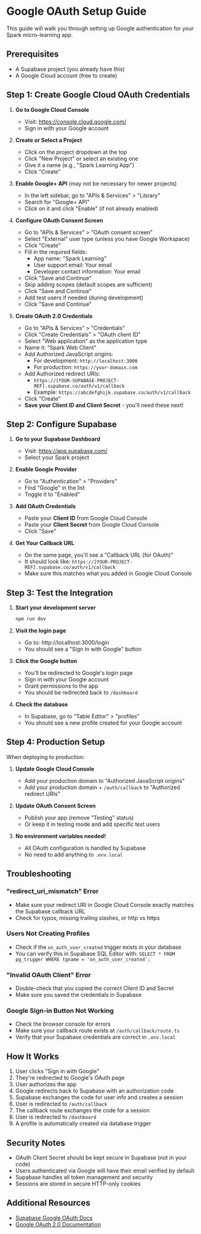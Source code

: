 # Google OAuth Setup Guide

This guide will walk you through setting up Google authentication for your Spark micro-learning app.

## Prerequisites

- A Supabase project (you already have this)
- A Google Cloud account (free to create)

## Step 1: Create Google Cloud OAuth Credentials

1. **Go to Google Cloud Console**
   - Visit: https://console.cloud.google.com/
   - Sign in with your Google account

2. **Create or Select a Project**
   - Click on the project dropdown at the top
   - Click "New Project" or select an existing one
   - Give it a name (e.g., "Spark Learning App")
   - Click "Create"

3. **Enable Google+ API** (may not be necessary for newer projects)
   - In the left sidebar, go to "APIs & Services" > "Library"
   - Search for "Google+ API"
   - Click on it and click "Enable" (if not already enabled)

4. **Configure OAuth Consent Screen**
   - Go to "APIs & Services" > "OAuth consent screen"
   - Select "External" user type (unless you have Google Workspace)
   - Click "Create"
   - Fill in the required fields:
     - App name: "Spark Learning"
     - User support email: Your email
     - Developer contact information: Your email
   - Click "Save and Continue"
   - Skip adding scopes (default scopes are sufficient)
   - Click "Save and Continue"
   - Add test users if needed (during development)
   - Click "Save and Continue"

5. **Create OAuth 2.0 Credentials**
   - Go to "APIs & Services" > "Credentials"
   - Click "Create Credentials" > "OAuth client ID"
   - Select "Web application" as the application type
   - Name it: "Spark Web Client"
   - Add Authorized JavaScript origins:
     - For development: `http://localhost:3000`
     - For production: `https://your-domain.com`
   - Add Authorized redirect URIs:
     - `https://[YOUR-SUPABASE-PROJECT-REF].supabase.co/auth/v1/callback`
     - Example: `https://abcdefghijk.supabase.co/auth/v1/callback`
   - Click "Create"
   - **Save your Client ID and Client Secret** - you'll need these next!

## Step 2: Configure Supabase

1. **Go to your Supabase Dashboard**
   - Visit: https://app.supabase.com/
   - Select your Spark project

2. **Enable Google Provider**
   - Go to "Authentication" > "Providers"
   - Find "Google" in the list
   - Toggle it to "Enabled"

3. **Add OAuth Credentials**
   - Paste your **Client ID** from Google Cloud Console
   - Paste your **Client Secret** from Google Cloud Console
   - Click "Save"

4. **Get Your Callback URL**
   - On the same page, you'll see a "Callback URL (for OAuth)"
   - It should look like: `https://[YOUR-PROJECT-REF].supabase.co/auth/v1/callback`
   - Make sure this matches what you added in Google Cloud Console

## Step 3: Test the Integration

1. **Start your development server**
   ```bash
   npm run dev
   ```

2. **Visit the login page**
   - Go to: http://localhost:3000/login
   - You should see a "Sign in with Google" button

3. **Click the Google button**
   - You'll be redirected to Google's login page
   - Sign in with your Google account
   - Grant permissions to the app
   - You should be redirected back to `/dashboard`

4. **Check the database**
   - In Supabase, go to "Table Editor" > "profiles"
   - You should see a new profile created for your Google account

## Step 4: Production Setup

When deploying to production:

1. **Update Google Cloud Console**
   - Add your production domain to "Authorized JavaScript origins"
   - Add your production domain + `/auth/callback` to "Authorized redirect URIs"

2. **Update OAuth Consent Screen**
   - Publish your app (remove "Testing" status)
   - Or keep it in testing mode and add specific test users

3. **No environment variables needed!**
   - All OAuth configuration is handled by Supabase
   - No need to add anything to `.env.local`

## Troubleshooting

### "redirect_uri_mismatch" Error
- Make sure your redirect URI in Google Cloud Console exactly matches the Supabase callback URL
- Check for typos, missing trailing slashes, or http vs https

### Users Not Creating Profiles
- Check if the `on_auth_user_created` trigger exists in your database
- You can verify this in Supabase SQL Editor with: `SELECT * FROM pg_trigger WHERE tgname = 'on_auth_user_created';`

### "Invalid OAuth Client" Error
- Double-check that you copied the correct Client ID and Secret
- Make sure you saved the credentials in Supabase

### Google Sign-in Button Not Working
- Check the browser console for errors
- Make sure your callback route exists at `/auth/callback/route.ts`
- Verify that your Supabase credentials are correct in `.env.local`

## How It Works

1. User clicks "Sign in with Google"
2. They're redirected to Google's OAuth page
3. User authorizes the app
4. Google redirects back to Supabase with an authorization code
5. Supabase exchanges the code for user info and creates a session
6. User is redirected to `/auth/callback`
7. The callback route exchanges the code for a session
8. User is redirected to `/dashboard`
9. A profile is automatically created via database trigger

## Security Notes

- OAuth Client Secret should be kept secure in Supabase (not in your code)
- Users authenticated via Google will have their email verified by default
- Supabase handles all token management and security
- Sessions are stored in secure HTTP-only cookies

## Additional Resources

- [Supabase Google OAuth Docs](https://supabase.com/docs/guides/auth/social-login/auth-google)
- [Google OAuth 2.0 Documentation](https://developers.google.com/identity/protocols/oauth2)
